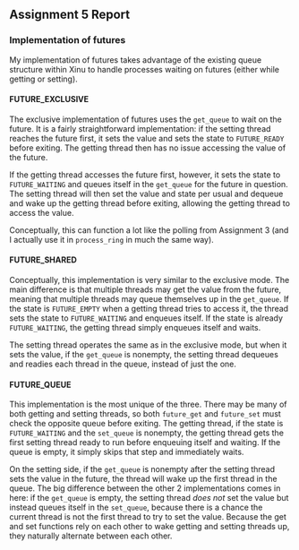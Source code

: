 ## Assignment 5 Report

### Implementation of futures

My implementation of futures takes advantage of the existing queue structure within Xinu to handle processes waiting on futures (either while getting or setting).

#### FUTURE_EXCLUSIVE
The exclusive implementation of futures uses the ```get_queue``` to wait on the future. It is a fairly straightforward implementation: if the setting thread reaches the future first, it sets the value and sets the state to ```FUTURE_READY``` before exiting. The getting thread then has no issue accessing the value of the future.

If the getting thread accesses the future first, however, it sets the state to ```FUTURE_WAITING``` and queues itself in the ```get_queue``` for the future in question. The setting thread will then set the value and state per usual and dequeue and wake up the getting thread before exiting, allowing the getting thread to access the value.

Conceptually, this can function a lot like the polling from Assignment 3 (and I actually use it in ```process_ring``` in much the same way).

#### FUTURE_SHARED
Conceptually, this implementation is very similar to the exclusive mode. The main difference is that multiple threads may get the value from the future, meaning that multiple threads may queue themselves up in the ```get_queue```. If the state is ```FUTURE_EMPTY``` when a getting thread tries to access it, the thread sets the state to ```FUTURE_WAITING``` and enqueues itself. If the state is already ```FUTURE_WAITING```, the getting thread simply enqueues itself and waits.

The setting thread operates the same as in the exclusive mode, but when it sets the value, if the ```get_queue``` is nonempty, the setting thread dequeues and readies each thread in the queue, instead of just the one.

#### FUTURE_QUEUE
This implementation is the most unique of the three. There may be many of both getting and setting threads, so both ```future_get``` and ```future_set``` must check the opposite queue before exiting. The getting thread, if the state is ```FUTURE_WAITING``` and the ```set_queue``` is nonempty, the getting thread gets the first setting thread ready to run before enqueuing itself and waiting. If the queue is empty, it simply skips that step and immediately waits.

On the setting side, if the ```get_queue``` is nonempty after the setting thread sets the value in the future, the thread will wake up the first thread in the queue. The big difference between the other 2 implementations comes in here: if the ```get_queue``` is empty, the setting thread *does not* set the value but instead queues itself in the ```set_queue```, because there is a chance the current thread is not the first thread to try to set the value. Because the get and set functions rely on each other to wake getting and setting threads up, they naturally alternate between each other.
